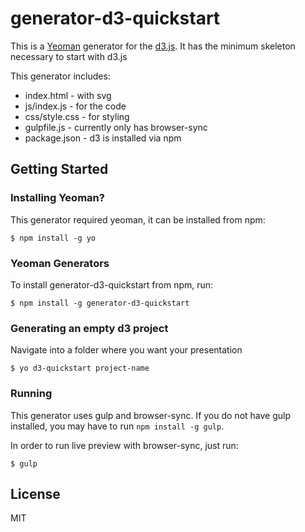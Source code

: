# generator-d3-quickstart
This is a [Yeoman](http://yeoman.io) generator for the [d3.js](http://d3.js).
It has the minimum skeleton necessary to start with d3.js

This generator includes:

* index.html - with svg
* js/index.js - for the code 
* css/style.css - for styling
* gulpfile.js - currently only has browser-sync
* package.json - d3 is installed via npm

## Getting Started

### Installing Yeoman?

This generator required yeoman, it can be installed from npm:

```
$ npm install -g yo
```

### Yeoman Generators

To install generator-d3-quickstart from npm, run:

```
$ npm install -g generator-d3-quickstart
```

### Generating an empty d3 project
Navigate into a folder where you want your presentation

```
$ yo d3-quickstart project-name
```


### Running
This generator uses gulp and browser-sync. If you do not have gulp installed, you may have to run `npm install -g gulp`.

In order to run live preview with browser-sync, just run: 
```
$ gulp
```

## License

MIT
